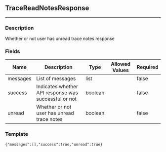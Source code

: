 ## TraceReadNotesResponse
---
### Description
Whether or not user has unread trace notes response
### Fields
| Name | Description | Type | Allowed Values | Required |
| ---- | ----------- | ---- | -------------- | -------- |
| messages | List of messages | list |  | false |
| success | Indicates whether API response was successful or not | boolean |  | false |
| unread | Whether or not user has unread trace notes | boolean |  | false |
### Template
```
{"messages":[],"success":true,"unread":true}
```
